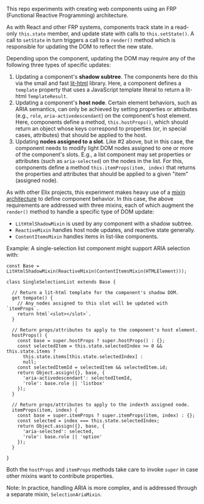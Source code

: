 This repo experiments with creating web components using an FRP (Functional Reactive Programming) architecture.

As with React and other FRP systems, components track state in a read-only `this.state` member, and update state with calls to `this.setState()`. A call to `setState` in turn triggers a call to a `render()` method which is responsible for updating the DOM to reflect the new state.

Depending upon the component, updating the DOM may require any of the following three types of specific updates:

1. Updating a component's **shadow subtree**. The components here do this via the small and fast [lit-html](https://github.com/PolymerLabs/lit-html/) library. Here, a component defines a `template` property that uses a JavaScript template literal to return a lit-html `TemplateResult`.
2. Updating a component's **host node**. Certain element behaviors, such as ARIA semantics, can only be achieved by setting properties or attributes (e.g., `role`, `aria-activedescendant`) on the component's host element. Here, components define a method, `this.hostProps()`, which should return an object whose keys correspond to properties (or, in special cases, attributes) that should be applied to the host.
3. Updating **nodes assigned to a slot**. Like #2 above, but in this case, the component needs to modify light DOM nodes assigned to one or more of the component's slots. E.g., a list component may set properties or attributes (such as `aria-selected`) on the nodes in the list. For this, components define a method `this.itemProps(item, index)` that returns the properties and attributes that should be applied to a given "item" (assigned node).

As with other Elix projects, this experiment makes heavy use of a [mixin architecture](https://elix.org/documentation/mixins) to define component behavior. In this case, the above requirements are addressed with three mixins, each of which augment the `render()` method to handle a specific type of DOM update:

* `LitHtmlShadowMixin` is used by any component with a shadow subtree.
* `ReactiveMixin` handles host node updates, and reactive state generally.
* `ContentItemsMixin` handles items in list-like components.

Example: A single-selection list component might support ARIA selection with:

    const Base = LitHtmlShadowMixin(ReactiveMixin(ContentItemsMixin(HTMLElement)));

    class SingleSelectionList extends Base {

      // Return a lit-html template for the component's shadow DOM.
      get tempate() {
        // Any nodes assigned to this slot will be updated with `itemProps`.
        return html`<slot></slot>`.
      }

      // Return props/attributes to apply to the component's host element.
      hostProps() {
        const base = super.hostProps ? super.hostProps() : {};
        const selectedItem = this.state.selectedIndex >= 0 && this.state.items ?
          this.state.items[this.state.selectedIndex] :
          null;
        const selectedItemId = selectedItem && selectedItem.id;
        return Object.assign({}, base, {
          'aria-activedescendant': selectedItemId,
          'role': base.role || 'listbox'
        });
      }

      // Return props/attributes to apply to the indexth assigned node.
      itemProps(item, index) {
        const base = super.itemProps ? super.itemProps(item, index) : {};
        const selected = index === this.state.selectedIndex;
        return Object.assign({}, base, {
          'aria-selected': selected,
          'role': base.role || 'option'
        });
      }

    }

Both the `hostProps` and `itemProps` methods take care to invoke `super` in case other mixins want to contribute properties.

Note: In practice, handling ARIA is more complex, and is addressed through a separate mixin, `SelectionAriaMixin`.